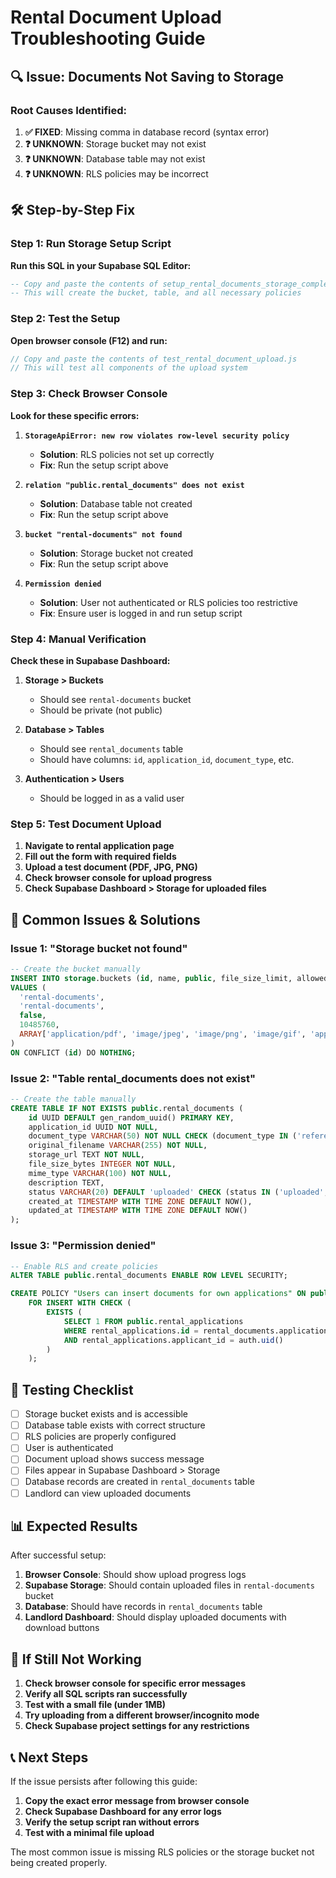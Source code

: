 # Rental Document Upload Troubleshooting Guide

## 🔍 **Issue: Documents Not Saving to Storage**

### **Root Causes Identified:**

1. **✅ FIXED**: Missing comma in database record (syntax error)
2. **❓ UNKNOWN**: Storage bucket may not exist
3. **❓ UNKNOWN**: Database table may not exist  
4. **❓ UNKNOWN**: RLS policies may be incorrect

## 🛠️ **Step-by-Step Fix**

### **Step 1: Run Storage Setup Script**

**Run this SQL in your Supabase SQL Editor:**

```sql
-- Copy and paste the contents of setup_rental_documents_storage_complete.sql
-- This will create the bucket, table, and all necessary policies
```

### **Step 2: Test the Setup**

**Open browser console (F12) and run:**

```javascript
// Copy and paste the contents of test_rental_document_upload.js
// This will test all components of the upload system
```

### **Step 3: Check Browser Console**

**Look for these specific errors:**

1. **`StorageApiError: new row violates row-level security policy`**
   - **Solution**: RLS policies not set up correctly
   - **Fix**: Run the setup script above

2. **`relation "public.rental_documents" does not exist`**
   - **Solution**: Database table not created
   - **Fix**: Run the setup script above

3. **`bucket "rental-documents" not found`**
   - **Solution**: Storage bucket not created
   - **Fix**: Run the setup script above

4. **`Permission denied`**
   - **Solution**: User not authenticated or RLS policies too restrictive
   - **Fix**: Ensure user is logged in and run setup script

### **Step 4: Manual Verification**

**Check these in Supabase Dashboard:**

1. **Storage > Buckets**
   - Should see `rental-documents` bucket
   - Should be private (not public)

2. **Database > Tables**
   - Should see `rental_documents` table
   - Should have columns: `id`, `application_id`, `document_type`, etc.

3. **Authentication > Users**
   - Should be logged in as a valid user

### **Step 5: Test Document Upload**

1. **Navigate to rental application page**
2. **Fill out the form with required fields**
3. **Upload a test document (PDF, JPG, PNG)**
4. **Check browser console for upload progress**
5. **Check Supabase Dashboard > Storage for uploaded files**

## 🔧 **Common Issues & Solutions**

### **Issue 1: "Storage bucket not found"**
```sql
-- Create the bucket manually
INSERT INTO storage.buckets (id, name, public, file_size_limit, allowed_mime_types)
VALUES (
  'rental-documents',
  'rental-documents', 
  false,
  10485760,
  ARRAY['application/pdf', 'image/jpeg', 'image/png', 'image/gif', 'application/msword', 'application/vnd.openxmlformats-officedocument.wordprocessingml.document']
)
ON CONFLICT (id) DO NOTHING;
```

### **Issue 2: "Table rental_documents does not exist"**
```sql
-- Create the table manually
CREATE TABLE IF NOT EXISTS public.rental_documents (
    id UUID DEFAULT gen_random_uuid() PRIMARY KEY,
    application_id UUID NOT NULL,
    document_type VARCHAR(50) NOT NULL CHECK (document_type IN ('reference', 'employment', 'credit', 'additional')),
    original_filename VARCHAR(255) NOT NULL,
    storage_url TEXT NOT NULL,
    file_size_bytes INTEGER NOT NULL,
    mime_type VARCHAR(100) NOT NULL,
    description TEXT,
    status VARCHAR(20) DEFAULT 'uploaded' CHECK (status IN ('uploaded', 'verified', 'rejected')),
    created_at TIMESTAMP WITH TIME ZONE DEFAULT NOW(),
    updated_at TIMESTAMP WITH TIME ZONE DEFAULT NOW()
);
```

### **Issue 3: "Permission denied"**
```sql
-- Enable RLS and create policies
ALTER TABLE public.rental_documents ENABLE ROW LEVEL SECURITY;

CREATE POLICY "Users can insert documents for own applications" ON public.rental_documents
    FOR INSERT WITH CHECK (
        EXISTS (
            SELECT 1 FROM public.rental_applications 
            WHERE rental_applications.id = rental_documents.application_id 
            AND rental_applications.applicant_id = auth.uid()
        )
    );
```

## 🧪 **Testing Checklist**

- [ ] Storage bucket exists and is accessible
- [ ] Database table exists with correct structure
- [ ] RLS policies are properly configured
- [ ] User is authenticated
- [ ] Document upload shows success message
- [ ] Files appear in Supabase Dashboard > Storage
- [ ] Database records are created in `rental_documents` table
- [ ] Landlord can view uploaded documents

## 📊 **Expected Results**

After successful setup:

1. **Browser Console**: Should show upload progress logs
2. **Supabase Storage**: Should contain uploaded files in `rental-documents` bucket
3. **Database**: Should have records in `rental_documents` table
4. **Landlord Dashboard**: Should display uploaded documents with download buttons

## 🚨 **If Still Not Working**

1. **Check browser console for specific error messages**
2. **Verify all SQL scripts ran successfully**
3. **Test with a small file (under 1MB)**
4. **Try uploading from a different browser/incognito mode**
5. **Check Supabase project settings for any restrictions**

## 📞 **Next Steps**

If the issue persists after following this guide:

1. **Copy the exact error message from browser console**
2. **Check Supabase Dashboard for any error logs**
3. **Verify the setup script ran without errors**
4. **Test with a minimal file upload**

The most common issue is missing RLS policies or the storage bucket not being created properly.
